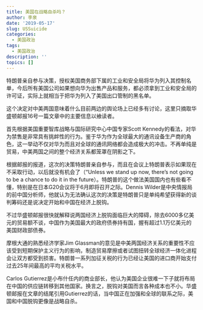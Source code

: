 ```yaml
---
title: 美国在战略自杀吗？
author: 李泉
date: '2019-05-17'
slug: USSuicide
categories:
  - 美国政治
tags:
  - 美国政治
description: ''
topics: []
---
```


特朗普亲自参与决策，授权美国商务部下属的工业和安全局将华为列入其控制名单，今后所有美国公司如果想向华为出售产品和服务，都必须拿到工业和安全局的许可证，实际上就相当于把华为列入了美国出口管制的黑名单。

这个决定对中美两国意味着什么目前两边的舆论场上已经多有讨论，这里只摘取华盛顿邮报16号一篇文章中的主要信息以飨读者。

首先根据美国重要智库战略与国际研究中心中国专家Scott Kennedy的看法，对华为禁售是非常具有挑衅性的行为。鉴于华为作为全球最大的通讯设备生产商的角色，这一举动不仅对华为而且对全球的通讯网络都会造成极大的冲击。不再单纯是贸易，中美两国之间的整个经济关系都笼罩在阴影之下。

根据邮报的报道，这次的决策特朗普亲自参与，而且在会议上特朗普表示如果现在不采取行动，以后就没有机会了（“Unless we stand up now, there’s not going to be a chance to do it in the future）。特朗普的这个做法美国国内也有些看不懂，特别是在日本G20会议将于6月即将召开之际。Dennis Wilder是中央情报局的前中国分析师，他就认为无法确认这次的决策是特朗普只是单纯希望获得新的谈判筹码还是说决定开始和中国在经济上脱钩。

不过华盛顿邮报很快就解释说两国经济上脱钩面临巨大的障碍，除去6000多亿美元的贸易额不谈，中国作为美国最大的政府债券持有国，握有超过1.1万亿美元的美国财政部债券。

摩根大通的熟悉经济学家Jim Glassman的意见是中美两国经济关系的重要性不应该受到短期保护主义行为的影响，制造贸易摩擦或者试图扭转全球经济一体化进程会让双方都受到损害。特朗普一系列加征关税的行为已经让美国的进口商开始支付过去25年间最高的平均关税水平。

Carlos Gutierrez是小布什任内的商业部长，他认为美国企业很难一下子就将布局在中国的供应链转移到其他国家。换言之，脱钩对美国而言各种成本也不小。华盛顿邮报在文章的结尾引用Gutierrez的话，当中国正在加强和全球的联系之际，美国和中国脱钩更像是战略自杀。

